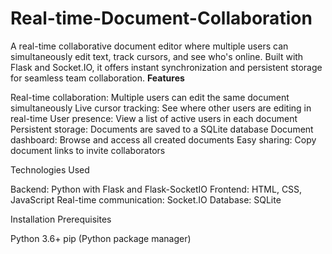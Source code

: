 # Real-time-Document-Collaboration
A real-time collaborative document editor where multiple users can simultaneously edit text, track cursors, and see who's online. Built with Flask and Socket.IO, it offers instant synchronization and persistent storage for seamless team collaboration.
**Features**

Real-time collaboration: Multiple users can edit the same document simultaneously
Live cursor tracking: See where other users are editing in real-time
User presence: View a list of active users in each document
Persistent storage: Documents are saved to a SQLite database
Document dashboard: Browse and access all created documents
Easy sharing: Copy document links to invite collaborators

Technologies Used

Backend: Python with Flask and Flask-SocketIO
Frontend: HTML, CSS, JavaScript
Real-time communication: Socket.IO
Database: SQLite

Installation
Prerequisites

Python 3.6+
pip (Python package manager)
